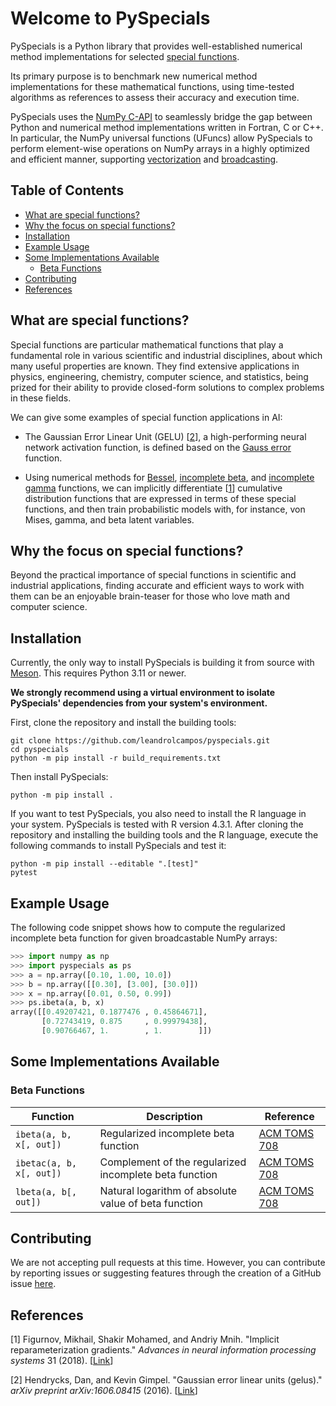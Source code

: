 # Welcome to PySpecials

PySpecials is a Python library that provides well-established numerical method implementations for selected [special functions](https://en.wikipedia.org/wiki/Special_functions).

Its primary purpose is to benchmark new numerical method implementations for these mathematical functions, using time-tested algorithms as references to assess their accuracy and execution time.

PySpecials uses the [NumPy C-API](https://numpy.org/doc/stable/reference/c-api/index.html) to seamlessly bridge the gap between Python and numerical method implementations written in Fortran, C or C++. In particular, the NumPy universal functions (UFuncs) allow PySpecials to perform element-wise operations on NumPy arrays in a highly optimized and efficient manner, supporting [vectorization](https://numpy.org/doc/stable/glossary.html#term-vectorization) and [broadcasting](https://numpy.org/doc/stable/glossary.html#term-broadcast).

## Table of Contents

- [What are special functions?](#what-are-special-functions)
- [Why the focus on special functions?](#why-the-focus-on-special-functions)
- [Installation](#installation)
- [Example Usage](#example-usage)
- [Some Implementations Available](#some-implementations-available)
  * [Beta Functions](#beta-functions)
- [Contributing](#contributing)
- [References](#references)

## What are special functions?

Special functions are particular mathematical functions that play a fundamental role in various scientific and industrial disciplines, about which many useful properties are known. They find extensive applications in physics, engineering, chemistry, computer science, and statistics, being prized for their ability to provide closed-form solutions to complex problems in these fields.

We can give some examples of special function applications in AI:

- The Gaussian Error Linear Unit (GELU) [[2](#hendrycks2016)], a high-performing neural network activation function, is defined based on the [Gauss error](https://en.wikipedia.org/wiki/Error_function) function.

- Using numerical methods for [Bessel](https://en.wikipedia.org/wiki/Bessel_function), [incomplete beta](https://en.wikipedia.org/wiki/Beta_function#Incomplete_beta_function), and [incomplete gamma](https://en.wikipedia.org/wiki/Incomplete_gamma_function) functions, we can implicitly differentiate [[1](#figurnov2018)] cumulative distribution functions that are expressed in terms of these special functions, and then train probabilistic models with, for instance, von Mises, gamma, and beta latent variables.

## Why the focus on special functions?

Beyond the practical importance of special functions in scientific and industrial applications, finding accurate and efficient ways to work with them can be an enjoyable brain-teaser for those who love math and computer science.

## Installation

Currently, the only way to install PySpecials is building it from source with [Meson](https://mesonbuild.com/). This requires Python 3.11 or newer.

**We strongly recommend using a virtual environment to isolate PySpecials' dependencies from your system's environment.**

First, clone the repository and install the building tools:

```
git clone https://github.com/leandrolcampos/pyspecials.git
cd pyspecials
python -m pip install -r build_requirements.txt
```

Then install PySpecials:

```
python -m pip install .
```

If you want to test PySpecials, you also need to install the R language in your system. PySpecials is tested with R version 4.3.1. After cloning the repository and installing the building tools and the R language, execute the following commands to install PySpecials and test it:

```
python -m pip install --editable ".[test]"
pytest
```

## Example Usage

The following code snippet shows how to compute the regularized incomplete beta function for given broadcastable NumPy arrays:

```python
>>> import numpy as np
>>> import pyspecials as ps
>>> a = np.array([0.10, 1.00, 10.0])
>>> b = np.array([[0.30], [3.00], [30.0]])
>>> x = np.array([0.01, 0.50, 0.99])
>>> ps.ibeta(a, b, x)
array([[0.49207421, 0.1877476 , 0.45864671],
       [0.72743419, 0.875     , 0.99979438],
       [0.90766467, 1.        , 1.        ]])
```

## Some Implementations Available

### Beta Functions

| Function | Description | Reference |
|----------|-------------|-----------|
| `ibeta(a, b, x[, out])` | Regularized incomplete beta function | [ACM TOMS 708](https://dl.acm.org/doi/10.1145/131766.131776) |
| `ibetac(a, b, x[, out])` | Complement of the regularized incomplete beta function | [ACM TOMS 708](https://dl.acm.org/doi/10.1145/131766.131776) |
| `lbeta(a, b[, out])` | Natural logarithm of absolute value of beta function | [ACM TOMS 708](https://dl.acm.org/doi/10.1145/131766.131776) |

## Contributing

We are not accepting pull requests at this time. However, you can contribute by reporting issues or suggesting features through the creation of a GitHub issue [here](https://github.com/leandrolcampos/pyspecials/issues).

## References

<a id="figurnov2018">[1]</a>
Figurnov, Mikhail, Shakir Mohamed, and Andriy Mnih. "Implicit reparameterization gradients." _Advances in neural information processing systems_ 31 (2018). [[Link](https://arxiv.org/abs/1805.08498)]

<a id="hendrycks2016">[2]</a>
Hendrycks, Dan, and Kevin Gimpel. "Gaussian error linear units (gelus)." _arXiv preprint arXiv:1606.08415_ (2016). [[Link](https://arxiv.org/abs/1606.08415)]